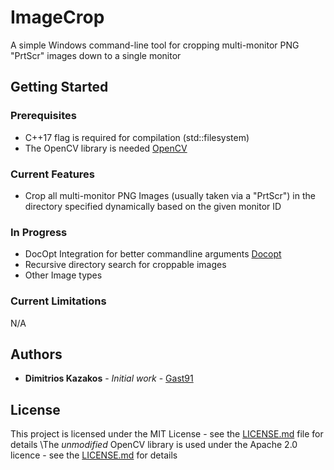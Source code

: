 # ImageCrop
A simple Windows command-line tool for cropping multi-monitor PNG "PrtScr" images down to a single monitor

## Getting Started

### Prerequisites
* C++17 flag is required for compilation (std::filesystem)
* The OpenCV library is needed [OpenCV](https://github.com/opencv/opencv)

### Current Features
* Crop all multi-monitor PNG Images (usually taken via a "PrtScr") in the directory specified dynamically based on the given monitor ID

### In Progress
* DocOpt Integration for better commandline arguments [Docopt](https://github.com/docopt/docopt.cpp)
* Recursive directory search for croppable images
* Other Image types

### Current Limitations
  N/A

## Authors

* **Dimitrios Kazakos** - *Initial work* - [Gast91](https://github.com/Gast91)

## License

This project is licensed under the MIT License - see the [LICENSE.md](LICENSE.md) file for details
\The *unmodified* OpenCV library is used under the Apache 2.0 licence - see the [LICENSE.md](https://github.com/opencv/opencv/blob/master/LICENSE) for details
